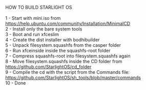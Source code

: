 HOW TO BUILD STARLIGHT OS<br>
<br>
1 - Start with mini.iso from https://help.ubuntu.com/community/Installation/MinimalCD<br>
2 - Install only the bare system tools<br>
3 - Boot and run xfceslim<br>
4 - Create the dist installer with bodhibuilder<br>
5 - Unpack filesystem.squashfs from the casper folder<br>
6 - Run xfceinside inside the squashfs-root folder<br>
7 - Compress squashfs-root into filesystem.squashfs again<br>
8 - Move filesystem.squashfs inside the CD folder from https://github.com/StarlightOS/cd_folder<br>
9 - Compile the cd with the script from the Commands file: https://github.com/StarlightOS/sh_tools/blob/master/commands<br>
10 - Done
